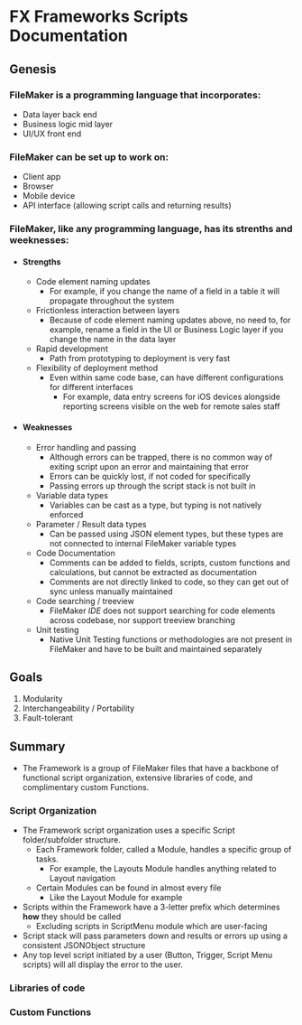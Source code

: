# FX Frameworks Scripts Documentation

## Genesis

### FileMaker is a programming language that incorporates:

  - Data layer back end
  - Business logic mid layer
  - UI/UX front end
 
### FileMaker can be set up to work on:
 
  - Client app
  - Browser
  - Mobile device
  - API interface (allowing script calls and returning results)

### FileMaker, like any programming language, has its strenths and weeknesses:

- #### Strengths
  - Code element naming updates
    - For example, if you change the name of a field in a table it will propagate throughout the system
  - Frictionless interaction between layers
    - Because of code element naming updates above, no need to, for example, rename a field in the UI or Business Logic layer if you change the name in the data layer
  - Rapid development
    - Path from prototyping to deployment is very fast
  - Flexibility of deployment method
    - Even within same code base, can have different configurations for different interfaces
      - For example, data entry screens for iOS devices alongside reporting screens visible on the web for remote sales staff 

- #### Weaknesses
  - Error handling and passing
    - Although errors can be trapped, there is no common way of exiting script upon an error and maintaining that error
    - Errors can be quickly lost, if not coded for specifically
    - Passing errors up through the script stack is not built in
  - Variable data types
    - Variables can be cast as a type, but typing is not natively enforced
  - Parameter / Result data types
    - Can be passed using JSON element types, but these types are not connected to internal FileMaker variable types 
  - Code Documentation
    - Comments can be added to fields, scripts, custom functions and calculations, but cannot be extracted as documentation
    - Comments are not directly linked to code, so they can get out of sync unless manually maintained
  - Code searching / treeview
    - FileMaker *IDE* does not support searching for code elements across codebase, nor support treeview branching
  - Unit testing 
    - Native Unit Testing functions or methodologies are not present in FileMaker and have to be built and maintained separately

## Goals

1) Modularity
2) Interchangeability / Portability 
3) Fault-tolerant

## Summary

- The Framework is a group of FileMaker files that have a backbone of functional script organization, extensive libraries of code, and complimentary custom Functions.

### Script Organization
- The Framework script organization uses a specific Script folder/subfolder structure.
  - Each Framework folder, called a Module, handles a specific group of tasks.
    - For example, the Layouts Module handles anything related to Layout navigation 
  - Certain Modules can be found in almost every file
    - Like the Layout Module for example
- Scripts within the Framework have a 3-letter prefix which determines **how** they should be called
  - Excluding scripts in ScriptMenu module which are user-facing
- Script stack will pass parameters down and results or errors up using a consistent JSONObject structure
-  Any top level script initiated by a user (Button, Trigger, Script Menu scripts) will all display the error to the user.

### Libraries of code

### Custom Functions
